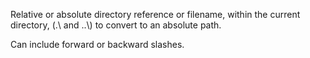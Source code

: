 Relative or absolute directory reference or filename, within the current directory, (.\\ and ..\\) to convert to an absolute path. 

Can include forward or backward slashes.